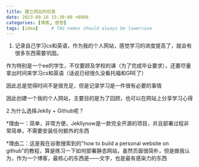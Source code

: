```yaml
---
title: 建立网站的初衷
date: 2023-09-16 15:30:00 +0800
categories: [博客, 感想]
tags: [idea]     # TAG names should always be lowercase
---
```


1. 记录自己学习cs和英语，作为我的个人网站，感觉学习的进度提高了，就会有很多东西需要巩固。

作为特别是一个ee的学生，不仅要顾及学校的课（为了完成毕业要求），还要尽量拿出时间来学习cs和英语（话说已经很久没看托福和GRE了）


因此总是觉得时间不是很充足，但是记录学习是一件很有必要的事情

因此创建一个我的个人网站，主要目的是为了回顾，也可以在网站上分享学习心得



2.为什么选择Jeklly + Github呢？ 

*理由一：简单，非常方便，Jekllynow是一款完全开源的项目，并且部署过程非常简单，不需要安装任何额外的东西

*理由二：这是我在谷歌搜索到的"how to build a personal website on github"的教程，算是练习一下如何部署静态网站，虽然页面很简朴，但是做我认为，作为一个博客，最核心的东西是——文字，也是最有感染力的东西
